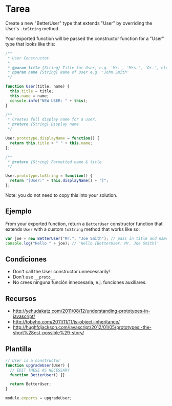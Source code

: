 # Tarea

Create a new "BetterUser" type that extends "User" by overriding the User's `.toString` method.

Your exported function will be passed the constructor function for a "User" type that looks like this:

```js
/**
 * User Constructor.
 *
 * @param title {String} Title for User, e.g. 'Mr.', 'Mrs.', 'Dr.', etc.
 * @param name {String} Name of User e.g. 'John Smith'
 */

function User(title, name) {
  this.title = title;
  this.name = name;
  console.info("NEW USER: " + this);
}

/**
 * Creates full display name for a user.
 * @return {String} Display name
 */

User.prototype.displayName = function() {
  return this.title + " " + this.name;
};

/**
 * @return {String} Formatted name & title
 */

User.prototype.toString = function() {
  return "[User:" + this.displayName() + "]";
};
```

Note: you do not need to copy this into your solution.

## Ejemplo

From your exported function, return a `BetterUser` constructor function that extends `User` with a custom `toString` method that works like so:

```js
var joe = new BetterUser("Mr.", "Joe Smith"); // pass in title and name
console.log("Hello " + joe); // 'Hello [BetterUser: Mr. Joe Smith]'
```

## Condiciones

- Don't call the User constructor unnecessarily!
- Don't use `__proto__`
- No crees ninguna función innecesaria, e.j. funciones auxiliares.

## Recursos

- http://yehudakatz.com/2011/08/12/understanding-prototypes-in-javascript/
- http://tobyho.com/2011/11/11/js-object-inheritance/
- http://hughfdjackson.com/javascript/2012/01/05/prototypes:-the-short%28est-possible%29-story/

## Plantilla

```js
// User is a constructor
function upgradeUser(User) {
  // EDIT THESE AS NECESSARY
  function BetterUser() {}

  return BetterUser;
}

module.exports = upgradeUser;
```
